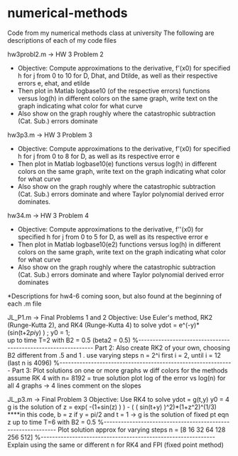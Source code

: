 # numerical-methods
Code from my numerical methods class at university
The following are descriptions of each of my code files

hw3probl2.m -> HW 3 Problem 2 
- Objective: Compute approximations to the derivative, f'(x0) for
 specified h  for j from 0 to 10  for D, Dhat, and Dtilde, as well as
 their respective errors e, ehat, and etilde
- Then plot in Matlab logbase10 (of the respective errors) functions versus log(h) in
different colors on the same graph, write text on the graph indicating what
color for what curve
- Also show on the graph roughly where the catastrophic subtraction (Cat.
Sub.) errors dominate



hw3p3.m -> HW 3 Problem 3
- Objective: Compute approximations to the derivative, f'(x0) for specified h  for j from 0 to 8  for D, as well as
 its respective error e
- Then plot in Matlab logbase10(e) functions versus log(h) in
different colors on the same graph, write text on the graph indicating what
color for what curve
- Also show on the graph roughly where the catastrophic subtraction (Cat.
Sub.) errors dominate and where Taylor polynomial derived error dominates.


hw34.m -> HW 3 Problem 4 
- Objective: Compute approximations to the derivative, f''(x0) for
 specified h  for j from 0 to 5  for D, as well as
 its respective error e
- Then plot in Matlab logbase10(e2) functions versus log(h) in
different colors on the same graph, write text on the graph indicating what
color for what curve
- Also show on the graph roughly where the catastrophic subtraction (Cat.
Sub.) errors dominate and where Taylor polynomial derived error dominates


*Descriptions for hw4-6 coming soon, but also found at the beginning of each .m file


JL_P1.m -> Final Problems 1 and 2
Objective: Use Euler's method, RK2 (Runge-Kutta 2), and RK4 (Runge-Kutta 4) to solve
ydot = e^(-y)* (sin(t+2*pi*y) ) ; 
y0 = 1;          
up to time T=2  with B2 = 0.5 (beta2 = 0.5) 
%--------------------------------------------------------------
Part 2:
Also create RK2 of your own, choosing B2 different from .5 and 1 . 
use varying steps  n = 2^i   first i = 2, until i = 12 (last n is 4096) 
%-------------------------------------------------------------
Part 3:
Plot solutions on one or more graphs w diff colors for the methods
assume RK 4 with n= 8192 = true solution
plot log of the error vs log(n) for all 4 graphs -> 4 lines
comment on the slopes

JL_p3.m -> Final Problem 3
Objective: Use RK4 to solve
ydot = g(t,y)
y0 = 4   
g is the solution of z = exp(  -(1+sin(z) )  ) - ( ( sin(t+y) )^2)*(1+z^2)^(1/3)   ****in this code, b = z
if y = pi/2 and t = 1 -> g is the solution of fixed pt eqn z
up to time T=6  with B2 = 0.5
%-------------------------------------------------------------
Plot solution approx for varying steps  n = [8 16 32 64 128 256 512] 
%-------------------------------------------------------------
Explain using the same or different n for RK4 and FPI (fixed point method)



